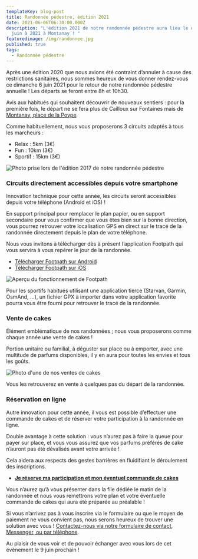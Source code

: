 ```yaml
---
templateKey: blog-post
title: Randonnée pédestre, édition 2021
date: 2021-06-06T06:30:00.000Z
description: "L'édition 2021 de notre randonnée pédestre aura lieu le dimanche 6
  juin à 2021 à Montanay ! "
featuredimage: /img/randonnee.jpg
published: true
tags:
  - Randonnée pédestre
---
```

Après une édition 2020 que nous avions été contraint d’annuler à cause des restrictions sanitaires, nous sommes heureux de vous donner rendez-vous ce dimanche 6 juin 2021 pour le retour de notre randonnée pédestre annuelle ! Les départs se feront entre 8h et 10h30.

Avis aux habitués qui souhaitent découvrir de nouveaux sentiers : pour la première fois, le départ ne se fera plus de Cailloux sur Fontaines mais de [Montanay, place de la Poype](https://www.google.com/maps/search/?api=1&query=Montanay%20Place%20de%20la%20Poype).

Comme habituellement, nous vous proposerons 3 circuits adaptés à tous les marcheurs :

* Relax : 5km (3€)
* Fun : 10km (3€)
* Sportif : 15km (3€)

![Photo prise lors de l'édition 2017 de notre randonnée pédestre](/img/randonee_2017.jpg "Photo prise lors de l'édition 2017 de notre randonnée pédestre")

### Circuits directement accessibles depuis votre smartphone

Innovation technique pour cette année, les circuits seront accessibles depuis votre téléphone (Android et iOS) !

En support principal pour remplacer le plan papier, ou en support secondaire pour vous confirmer que vous êtes bien sur la bonne direction, vous pourrez retrouver votre localisation GPS en direct sur le tracé de la randonnée directement depuis le plan de votre téléphone.

Nous vous invitons à télécharger dès à présent l’application Footpath qui vous servira à vous repérer le jour de la randonnée.

* [Télécharger Footpath sur Android](https://play.google.com/store/apps/details?id=com.halfmilelabs.footpath)
* [Télécharger Footpath sur iOS](https://apps.apple.com/fr/app/footpath-mesure-distance/id634845718)

![Aperçu du fonctionnement de Footpath](/img/footpath.jpg "Aperçu du fonctionnement de Footpath")

Pour les sportifs habitués utilisant une application tierce (Starvan, Garmin, OsmAnd, ...), un fichier GPX à importer dans votre application favorite pourra vous être fourni pour retrouver le tracé de la randonnée.

### Vente de cakes

Élément emblématique de nos randonnées ; nous vous proposerons comme chaque année une vente de cakes !

Portion unitaire ou familial, à déguster sur place ou à emporter, avec une multitude de parfums disponibles, il y en aura pour toutes les envies et tous les goûts.

![Photo d'une de nos ventes de cakes](/img/cakes.jpg "Photo d'une de nos ventes de cakes")

Vous les retrouverez en vente à quelques pas du départ de la randonnée.

### Réservation en ligne

Autre innovation pour cette année, il vous est possible d’effectuer une commande de cakes et de réserver votre participation à la randonnée en ligne.

Double avantage à cette solution : vous n’aurez pas à faire la queue pour payer sur place, et vous vous assurez que vos parfums préférés de cake n’auront pas été dévalisés avant votre arrivée !

Cela aidera aux respects des gestes barrières en fluidifiant le déroulement des inscriptions.

* **[Je réserve ma participation et mon éventuel commande de cakes](https://www.helloasso.com/associations/amelie-la-vie/evenements/randonnee-amelie-la-vie-2021)**

Vous n’aurez qu’à vous présenter dans la file dédiée le matin de la randonnée et nous vous remettrons votre plan et votre éventuelle commande de cakes qui aura été préparée au préalable !

Si vous n’arrivez pas à vous inscrire via le formulaire ou que le moyen de paiement ne vous convient pas, nous serons heureux de trouver une solution avec vous  ! [Contactez-nous via notre formulaire de contact, Messenger, ou par téléphone](/contact).

Au plaisir de vous voir et de pouvoir échanger avec vous lors de cet événement le 9 juin prochain !

<!--EndFragment-->